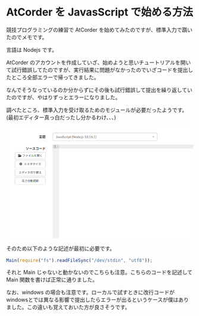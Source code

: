# AtCorder を JavasScript で始める方法

競技プログラミングの練習で AtCorder を始めてみたのですが、標準入力で躓いたのでメモです。

言語は Nodejs です。

AtCorder のアカウントを作成していざ、始めようと思いチュートリアルを開いて試行錯誤してたのですが、実行結果に問題がなかったのでいざコードを提出したところ全部エラーで帰ってきました。

なんでそうなっているのか分からずにその後も試行錯誤して提出を繰り返していたのですが、やはりずっとエラーになりました。

調べたところ、標準入力を受け取るためのモジュールが必要だったようです。(最初エディター真っ白だったし分かるわけ、、、)

<img src="../image/code.png">

そのため以下のような記述が最初に必要です。

```JavaScript
Main(require("fs").readFileSync("/dev/stdin", "utf8"));
```

それと Main じゃないと動かないのでこちらも注意。こちらのコードを記述して Main 関数を書けば正常に通りました。

なお、windows の場合も注意です。ローカルで試すときに改行コードがwindowsとでは異なる影響で提出したらエラーが出るというケースが僕はありました。この違いも覚えておいた方が良さそうです。
